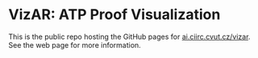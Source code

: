 # VizAR: ATP Proof Visualization

This is the public repo hosting the GitHub pages for
[ai.ciirc.cvut.cz/vizar](ai.ciirc.cvut.cz/vizar).  See the web page for more
information.

